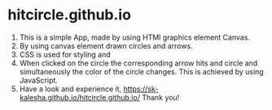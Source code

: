 # hitcircle.github.io

1. This is a simple App, made by using HTMl graphics element Canvas.
2. By using canvas element drawn circles and arrows.
3. CSS is used for styling and 
4. When clicked on the circle the corresponding arrow hits and circle and simultaneously the color of the circle changes. This is achieved by using JavaScript. 
5. Have a look and experience it, https://sk-kalesha.github.io/hitcircle.github.io/ Thank you!
